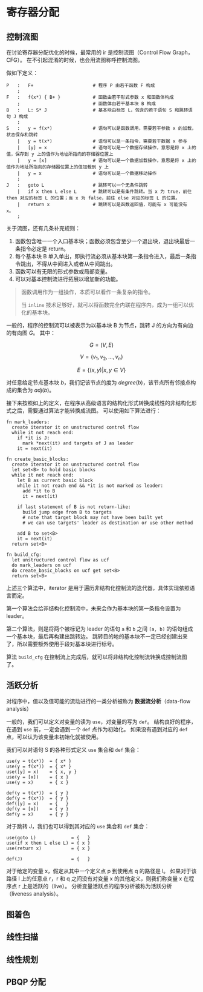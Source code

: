 # 寄存器分配

## 控制流图

在讨论寄存器分配优化的时候，最常用的 ir 是控制流图（Control Flow Graph，CFG）。
在不引起混淆的时候，也会用流图称呼控制流图。

做如下定义：

```
P   :   F+                      # 程序 P 由若干函数 F 构成
    ;
F   :   f(x*) { B+ }            # 函数由若干形式参数 x 和函数体构成
    ;                           # 函数体由若干基本块 B 构成
B   :   L: S* J                 # 基本块由标签 L，包含的若干语句 S 和跳转语句 J 构成
    ;
S   :   y = f(x*)               # 语句可以是函数调用，需要若干参数 x 的加载，状态保存和跳转
    |   y = t(x*)               # 语句可以是一条指令，需要若干数据 x 参与
    |   [y] = x                 # 语句可以是一个数据存储操作，意思是将 x 上的值，保存到 y 上的值作为地址所指向的存储器位置上
    |   y = [x]                 # 语句可以是一个数据加载操作，意思是将 x 上的值作为地址所指向的存储器位置上的值加载到 y 上
    |   y = x                   # 语句可以是一个数据移动操作
    ;
J   :   goto L                  # 跳转可以一个无条件跳转
    |   if x then L else L      # 跳转可以是有条件跳转。当 x 为 true，前往 then 对应的标签 L 的位置；当 x 为 false，前往 else 对应的标签 L 的位置。
    |   return x                # 跳转可以是函数返回值，可能有 x 可能没有 x。
    ;
```

关于流图，还有几条补充规则：

1. 函数包含唯一一个入口基本块；函数必须包含至少一个退出块，退出块最后一条指令必定是 return。
2. 每个基本块 B 单入单出，即执行流必须从基本块第一条指令进入，最后一条指令跳出，不得从中间进入或者从中间跳出。
3. 函数可以有无限的形式参数或局部变量。
4. 可以对基本控制流进行拓展以增加新的功能。

> 函数调用作为一组操作，本质可以看作一条复杂的指令。
> 
> 当 `inline` 技术足够好，就可以将函数完全内联在程序内，成为一组可以优化的基本块。

一般的，程序的控制流可以被表示为以基本块 B 为节点，跳转 J 的方向为有向边的有向图 $G$。
其中：

$$
G = (V, E)
$$

$$
V = \{ v_1, v_2, \dots, v_n \}
$$

$$
E = \{(x, y) | x, y \in V \}
$$

对任意给定节点基本块 $b$，我们记该节点的度为 $degree(b)$，该节点所有邻接点构成的集合为 $adj(b)$。

接下来按照如上的定义，在程序从高级语言的结构化形式转换成线性的非结构化形式之后，需要通过算法才能转换成流图。
可以使用如下算法进行：

```
fn mark_leaders:
  create iterator it on unstructured control flow
  while it not reach end:
    if *it is J:
      mark *next(it) and targets of J as leader
    it = next(it)

fn create_basic_blocks:
  create iterator it on unstructured control flow
  let set<B> to hold basic blocks
  while it not reach end:
    let B as current basic block
    while it not reach end && *it is not marked as leader:
      add *it to B
      it = next(it)
    
    if last statement of B is not return-like:
      build jump edge from B to targets
      # note that target block may not have been built yet
      # we can use targets' leader as destination or use other method

    add B to set<B>
    it = next(it)
  return set<B>

fn build_cfg:
  let unstructured control flow as ucf
  do mark_leaders on ucf
  do create_basic_blocks on ucf get set<B>
  return set<B>
```

上述三个算法中，iterator 是用于遍历非结构化控制流的迭代器，具体实现依照语言而定。

第一个算法会给非结构化控制流中，未来会作为基本块的第一条指令设置为 leader。

第二个算法，则是将两个被标记为 leader 的语句 `a` 和 `b` 之间 `[a, b)` 的语句组成一个基本块，最后再构建出跳转边。
跳转目的地的基本块不一定已经创建出来了，所以需要额外使用手段对基本块进行标号。

算法 `build_cfg` 在控制流上完成后，就可以将非结构化控制流转换成控制流图了。

## 活跃分析

对程序中，值以及值可能的流动进行的一类分析被称为 **数据流分析**（data-flow analysis）

一般的，我们可以定义对变量的读为 `use`，对变量的写为 `def`。
结构良好的程序，在遇到 `use` 前，一定会遇到一个 `def` 点作为初始化。
如果没有遇到对应的 `def` 点，可以认为该变量未初始化就被使用。

我们可以对语句 S 的各种形式定义 `use` 集合和 `def` 集合：

```
use(y = t(x*))  = { x* }
use(y = f(x*))  = { x* }
use([y] = x)    = { x, y }
use(y = [x])    = { x }
use(y = x)      = { x }

def(y = t(x*))  = { y }
def(y = f(x*))  = { y }
def([y] = x)    = {   }
def(y = [x])    = { y }
def(y = x)      = { y }
```

对于跳转 J，我们也可以得到其对应的 `use` 集合和 `def` 集合：

```
use(goto L)             = {   }
use(if x then L else L) = { x }
use(return x)           = { x }

def(J)                  = {   }
```

对于给定的变量 x，假定从其中一个定义点 p 到使用点 q 的路径是 l。
如果对于该路径 l 上的任意点 r，r 和 q 之间没有对变量 x 的其他定义，则我们称变量 x 在程序点 r 上是活跃的（live）。
分析变量活跃点的程序分析被称为活跃分析（liveness analysis）。

## 图着色

## 线性扫描

## 线性规划

## PBQP 分配